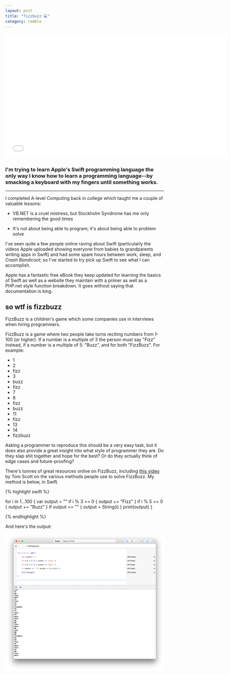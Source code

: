 ```yaml
---
layout: post
title: "fizzbuzz 💻"
category: ramble
---
```


<iframe width="700" height="394" src="//www.youtube.com/embed/MKQDzpIwAMo" frameborder="0" allowfullscreen="0"> </iframe>

### I'm trying to learn Apple's Swift programming language the only way I know how to learn a programming language--by smacking a keyboard with my fingers until something works.

---

I completed A-level Computing back in college which taught me a couple of valuable lessons:

* VB.NET is a cruel mistress, but Stockholm Syndrome has me only remembering the good times

* It's not about being able to program; it's about being able to problem solve

I've seen quite a few people online raving about Swift (particularly the videos Apple uploaded showing everyone from babies to grandparents writing apps in Swift) and had some spare hours between work, sleep, and *Crash Bandicoot*; so I've started to try pick up Swift to see what I can accomplish.

Apple has a fantastic free eBook they keep updated for learning the basics of Swift as well as a website they maintain with a primer as well as a PHP.net style function breakdown. It goes without saying that documentation is king.

## so wtf is fizzbuzz

FizzBuzz is a children's game which some companies use in interviews when hiring programmers.

FizzBuzz is a game where two people take turns reciting numbers from 1-100 (or higher). If a number is a multiple of 3 the person must say "Fizz" instead, if a number is a multiple of 5: "Buzz", and for both "FizzBuzz". For example:

* 1
* 2
* fizz
* 3
* buzz
* fizz
* 7
* 8
* fizz
* buzz
* 11
* fizz
* 13
* 14
* fizzbuzz

Asking a programmer to reproduce this should be a very easy task, but it does also provide a great insight into what style of programmer they are. Do they slap shit together and hope for the best? Or do they actually think of edge cases and future-proofing?

There's tonnes of great resources online on FizzBuzz, including [this video](https://www.youtube.com/watch?v=QPZ0pIK_wsc) by Tom Scott on the various methods people use to solve FizzBuzz. My method is below, in Swift.

{% highlight swift %}

for i in 1...100 {
    var output = ""
    if i % 3 == 0 { output += "Fizz" }
    if i % 5 == 0 { output += "Buzz" }
    if output == "" { output = String(i) }
    print(output)
}

{% endhighlight %}

And here's the output:

![fizzbuzz](/static/images/moQqpet.png)

